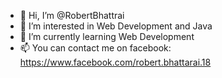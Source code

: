 - 👋 Hi, I’m @RobertBhattrai
- 👀 I’m interested in Web Development and Java
- 🌱 I’m currently learning Web Development
- 📫 You can contact me on facebook: https://www.facebook.com/robert.bhattarai.18 
<!---
RobertBhattrai/RobertBhattrai is a ✨ special ✨ repository because its `README.md` (this file) appears on your GitHub profile.
You can click the Preview link to take a look at your changes.
--->
